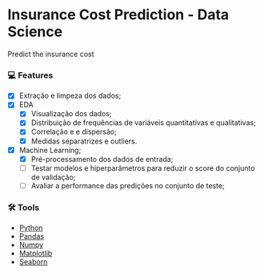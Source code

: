 # Insurance Cost Prediction - Data Science

  Predict the insurance cost

### :computer: Features

- [x] Extração e limpeza dos dados;
- [x] EDA
  - [x] Visualização dos dados;
  - [x] Distribuição de frequências de variáveis quantitativas e qualitativas;
  - [x] Correlação e e dispersão;
  - [x] Medidas separatrizes e outliers.
- [x] Machine Learning;
  - [x] Pré-processamento dos dados de entrada;
  - [ ] Testar modelos e hiperparâmetros para reduzir o score do conjunto de validação;
  - [ ] Avaliar a performance das predições no conjunto de teste;

### 🛠 Tools

- [Python](https://www.python.org/)
- [Pandas](https://pandas.pydata.org/)
- [Numpy](https://numpy.org/)
- [Matplotlib](https://seaborn.pydata.org/)
- [Seaborn](https://matplotlib.org/)
